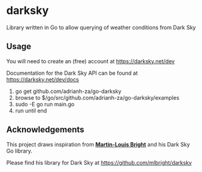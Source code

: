 # darksky
Library written in Go to allow querying of weather conditions from Dark Sky

## Usage ##

You will need to create an (free) account at https://darksky.net/dev

Documentation for the Dark Sky API can be found at https://darksky.net/dev/docs

1) go get github.com/adrianh-za/go-darksky
2) browse to $/go/src/github.com/adrianh-za/go-darksky/examples
3) sudo -E go run main.go
4) run until end

## Acknowledgements ##

This project draws inspiration from <b><a href="https://github.com/mlbright" target="_blank">Martin-Louis Bright</a></b> and his Dark Sky Go library.

Please find his library for Dark Sky at https://github.com/mlbright/darksky

